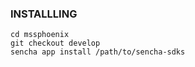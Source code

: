 ### INSTALLLING
```console
cd mssphoenix
git checkout develop
sencha app install /path/to/sencha-sdks
```

